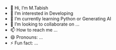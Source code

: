 - 👋 Hi, I’m M.Tabish
- 👀 I’m interested in Developing
- 🌱 I’m currently learning Python or Generating AI
- 💞️ I’m looking to collaborate on ...
- 📫 How to reach me ...
- 😄 Pronouns: ...
- ⚡ Fun fact: ...

<!---
Tabish-00/Tabish-00 is a ✨ special ✨ repository because its `README.md` (this file) appears on your GitHub profile.
You can click the Preview link to take a look at your changes.
--->
